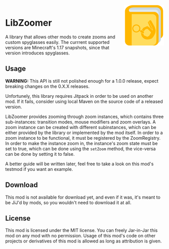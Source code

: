 <img src="./src/main/resources/assets/libzoomer/icon.png" align="right" width="128px"/>

# LibZoomer

A library that allows other mods to create zooms and custom spyglasses easily. The currrent supported versions are Minecraft's 1.17 snapshots, since that version introduces spyglasses.

## Usage

**WARNING:** This API is still not polished enough for a 1.0.0 release, expect breaking changes on the 0.X.X releases.

Unfortunely, this library requires Jitpack in order to be used on another mod. If it fails, consider using local Maven on the source code of a released version.

LibZoomer provides zooming through zoom instances, which contains three sub-instances: transition modes, mouse modifiers and zoom overlays. A zoom instance can be created with different subinstances, which can be either provided by the library or implemented by the mod itself. In order to a zoom instance to be functional, it must be registered by the ZoomRegistry. In order to make the instance zoom in, the instance's zoom state must be set to true, which can be done using the `setZoom` method, the vice-versa can be done by setting it to false.

A better guide will be written later, feel free to take a look on this mod's testmod if you want an example.

## Download

This mod is not available for download yet, and even if it was, it's meant to be JiJ'd by mods, so you wouldn't need to download it at all.

<!--
This mod is available for download on the following services:

- [CurseForge (recommended)](https://www.curseforge.com/minecraft/mc-mods/)
- [GitHub Releases (alternative)](https://github.com/)
-->

## License

This mod is licensed under the MIT license. You can freely Jar-in-Jar this mod on any mod with no permission. Usage of this mod's code on other projects or derivatives of this mod is allowed as long as attribution is given.
